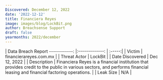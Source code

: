 ```yaml
---
Discovered: December 12, 2022
date: '2022-12-12'
title: Financiera Reyes
image: images/blog/LockBit.png
author: Breachsense Support
draft: false
yearmonths: 2022/december
---
```



| Data Breach Report
------------:     |:-------------:    | :-----:|
| Victim      | financierareyes.com.mx      | 
| Threat Actor      | LockBit      | 
| Date Discovered      | Dec 12, 2022      | 
| Description      | Financiera Reyes is a financial institution that provides credit to the public in various sectors, and performs financial leasing and financial factoring operations.       | 
| Leak Size      | N/A      | 

